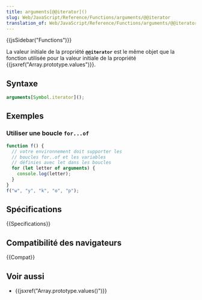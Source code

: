 ```yaml
---
title: arguments[@@iterator]()
slug: Web/JavaScript/Reference/Functions/arguments/@@iterator
translation_of: Web/JavaScript/Reference/Functions/arguments/@@iterator
---
```


{{jsSidebar("Functions")}}

La valeur initiale de la propriété **`@@iterator`** est le même objet que la fonction utilisée pour la valeur initiale de la propriété {{jsxref("Array.prototype.values")}}.

## Syntaxe

```js
arguments[Symbol.iterator]();
```

## Exemples

### Utiliser une boucle `for...of`

```js
function f() {
  // votre environnement doit supporter les
  // boucles for..of et les variables
  // définies avec let dans les boucles
  for (let letter of arguments) {
    console.log(letter);
  }
}
f("w", "y", "k", "o", "p");
```

## Spécifications

{{Specifications}}

## Compatibilité des navigateurs

{{Compat}}

## Voir aussi

- {{jsxref("Array.prototype.values()")}}
